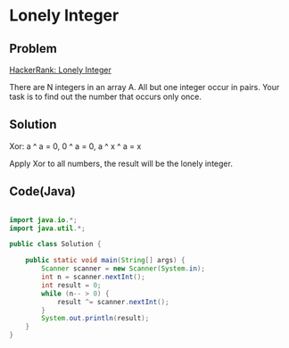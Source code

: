 Lonely Integer
===

Problem
-------

[HackerRank: Lonely Integer](https://www.hackerrank.com/challenges/lonely-integer)

There are N integers in an array A. All but one integer occur in pairs. Your task is to find out the number that occurs only once.

Solution
--------

Xor: a ^ a = 0, 0 ^ a = 0, a ^ x ^ a = x

Apply Xor to all numbers, the result will be the lonely integer.



Code(Java)
----------

```java

import java.io.*;
import java.util.*;

public class Solution {

    public static void main(String[] args) {
        Scanner scanner = new Scanner(System.in);
        int n = scanner.nextInt();
        int result = 0;
        while (n-- > 0) {
            result ^= scanner.nextInt();
        }
        System.out.println(result);
    }
}

```